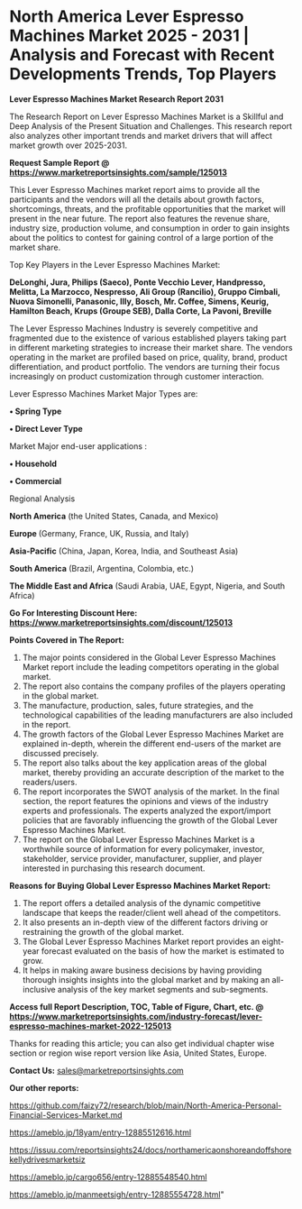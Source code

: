 # North America Lever Espresso Machines Market 2025 - 2031 | Analysis and Forecast with Recent Developments Trends, Top Players

<strong>Lever Espresso Machines Market Research Report 2031</strong>

The Research Report on Lever Espresso Machines Market is a Skillful and Deep Analysis of the Present Situation and Challenges. This research report also analyzes other important trends and market drivers that will affect market growth over 2025-2031.

<strong>Request Sample Report @ <a href=https://www.marketreportsinsights.com/sample/125013>https://www.marketreportsinsights.com/sample/125013</a></strong>

This Lever Espresso Machines market report aims to provide all the participants and the vendors will all the details about growth factors, shortcomings, threats, and the profitable opportunities that the market will present in the near future. The report also features the revenue share, industry size, production volume, and consumption in order to gain insights about the politics to contest for gaining control of a large portion of the market share.

Top Key Players in the Lever Espresso Machines Market:

<strong>DeLonghi, Jura, Philips (Saeco), Ponte Vecchio Lever, Handpresso, Melitta, La Marzocco, Nespresso, Ali Group (Rancilio), Gruppo Cimbali, Nuova Simonelli, Panasonic, Illy, Bosch, Mr. Coffee, Simens, Keurig, Hamilton Beach, Krups (Groupe SEB), Dalla Corte, La Pavoni, Breville</strong>

The Lever Espresso Machines Industry is severely competitive and fragmented due to the existence of various established players taking part in different marketing strategies to increase their market share. The vendors operating in the market are profiled based on price, quality, brand, product differentiation, and product portfolio. The vendors are turning their focus increasingly on product customization through customer interaction.

Lever Espresso Machines Market Major Types are:

<strong>• Spring Type

• Direct Lever Type</strong>

Market Major end-user applications :

<strong>• Household

• Commercial</strong>

Regional Analysis

</u><strong><b>North America</b></strong> (the United States, Canada, and Mexico)

<strong><b>Europe </b></strong>(Germany, France, UK, Russia, and Italy)

<strong><b>Asia-Pacific</b></strong> (China, Japan, Korea, India, and Southeast Asia)

<strong><b>South America</b></strong> (Brazil, Argentina, Colombia, etc.)

<strong><b>The Middle East and Africa</b></strong> (Saudi Arabia, UAE, Egypt, Nigeria, and South Africa)

<strong>Go For Interesting Discount Here: <a href=https://www.marketreportsinsights.com/discount/125013>https://www.marketreportsinsights.com/discount/125013</a></strong>

<strong>Points Covered in The Report:</strong>
<ol>
  <li>The major points considered in the Global Lever Espresso Machines Market report include the leading competitors operating in the global market.</li>
  <li>The report also contains the company profiles of the players operating in the global market.</li>
  <li>The manufacture, production, sales, future strategies, and the technological capabilities of the leading manufacturers are also included in the report.</li>
  <li>The growth factors of the Global Lever Espresso Machines Market are explained in-depth, wherein the different end-users of the market are discussed precisely.</li>
  <li>The report also talks about the key application areas of the global market, thereby providing an accurate description of the market to the readers/users.</li>
  <li>The report incorporates the SWOT analysis of the market. In the final section, the report features the opinions and views of the industry experts and professionals. The experts analyzed the export/import policies that are favorably influencing the growth of the Global Lever Espresso Machines Market.</li>
  <li>The report on the Global Lever Espresso Machines Market is a worthwhile source of information for every policymaker, investor, stakeholder, service provider, manufacturer, supplier, and player interested in purchasing this research document.</li>
</ol>
<strong>Reasons for Buying Global Lever Espresso Machines Market Report:</strong>

<ol>
  <li>The report offers a detailed analysis of the dynamic competitive landscape that keeps the reader/client well ahead of the competitors.</li>
  <li>It also presents an in-depth view of the different factors driving or restraining the growth of the global market.</li>
  <li>The Global Lever Espresso Machines Market report provides an eight-year forecast evaluated on the basis of how the market is estimated to grow.</li>
  <li>It helps in making aware business decisions by having providing thorough insights insights into the global market and by making an all-inclusive analysis of the key market segments and sub-segments.</li>
</ol>
<strong>Access full Report Description, TOC, Table of Figure, Chart, etc. @ <a href=https://www.marketreportsinsights.com/industry-forecast/lever-espresso-machines-market-2022-125013>https://www.marketreportsinsights.com/industry-forecast/lever-espresso-machines-market-2022-125013</a></strong>


Thanks for reading this article; you can also get individual chapter wise section or region wise report version like Asia, United States, Europe.

<strong>Contact Us:</strong>
sales@marketreportsinsights.com

<strong>Our other reports:</strong>

<a href=https://github.com/faizy72/research/blob/main/North-America-Personal-Financial-Services-Market.md>https://github.com/faizy72/research/blob/main/North-America-Personal-Financial-Services-Market.md</a>

<a href=https://ameblo.jp/18yam/entry-12885512616.html>https://ameblo.jp/18yam/entry-12885512616.html</a>

<a href=https://issuu.com/reportsinsights24/docs/northamericaonshoreandoffshorekellydrivesmarketsiz>https://issuu.com/reportsinsights24/docs/northamericaonshoreandoffshorekellydrivesmarketsiz</a>

<a href=https://ameblo.jp/cargo656/entry-12885548540.html>https://ameblo.jp/cargo656/entry-12885548540.html</a>

<a href=https://ameblo.jp/manmeetsigh/entry-12885554728.html>https://ameblo.jp/manmeetsigh/entry-12885554728.html</a>"
